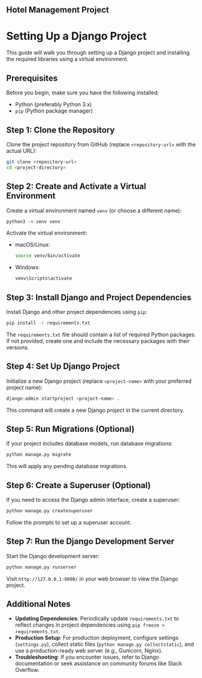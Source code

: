 ## Hotel Management Project

# Setting Up a Django Project

This guide will walk you through setting up a Django project and installing the required libraries using a virtual environment.

## Prerequisites

Before you begin, make sure you have the following installed:

- Python (preferably Python 3.x)
- `pip` (Python package manager)

## Step 1: Clone the Repository

Clone the project repository from GitHub (replace `<repository-url>` with the actual URL):

```bash
git clone <repository-url>
cd <project-directory>
```

## Step 2: Create and Activate a Virtual Environment

Create a virtual environment named `venv` (or choose a different name):

```bash
python3 -m venv venv
```

Activate the virtual environment:

- macOS/Linux:
  ```bash
  source venv/bin/activate
  ```
- Windows:
  ```bash
  venv\Scripts\activate
  ```

## Step 3: Install Django and Project Dependencies

Install Django and other project dependencies using `pip`:

```bash
pip install -r requirements.txt
```

The `requirements.txt` file should contain a list of required Python packages. If not provided, create one and include the necessary packages with their versions.

## Step 4: Set Up Django Project

Initialize a new Django project (replace `<project-name>` with your preferred project name):

```bash
django-admin startproject <project-name> .
```

This command will create a new Django project in the current directory.

## Step 5: Run Migrations (Optional)

If your project includes database models, run database migrations:

```bash
python manage.py migrate
```

This will apply any pending database migrations.

## Step 6: Create a Superuser (Optional)

If you need to access the Django admin interface, create a superuser:

```bash
python manage.py createsuperuser
```

Follow the prompts to set up a superuser account.

## Step 7: Run the Django Development Server

Start the Django development server:

```bash
python manage.py runserver
```

Visit `http://127.0.0.1:8000/` in your web browser to view the Django project.

## Additional Notes

- **Updating Dependencies**: Periodically update `requirements.txt` to reflect changes in project dependencies using `pip freeze > requirements.txt`.
- **Production Setup**: For production deployment, configure settings (`settings.py`), collect static files (`python manage.py collectstatic`), and use a production-ready web server (e.g., Gunicorn, Nginx).
- **Troubleshooting**: If you encounter issues, refer to Django documentation or seek assistance on community forums like Stack Overflow.
